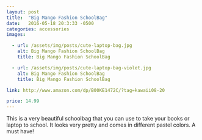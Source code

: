 ```yaml
---
layout: post
title:  "Big Mango Fashion SchoolBag"
date:   2016-05-18 20:3:33 -0500
categories: accessories
images:

  - url: /assets/img/posts/cute-laptop-bag.jpg
    alt: Big Mango Fashion SchoolBag
    title: Big Mango Fashion SchoolBag

  - url: /assets/img/posts/cute-laptop-bag-violet.jpg
    alt: Big Mango Fashion SchoolBag
    title: Big Mango Fashion SchoolBag

link: http://www.amazon.com/dp/B00KE1472C/?tag=kawaii08-20

price: 14.99
---
```



This is a very beautiful schoolbag that you can use to take your books or laptop to school. It looks very pretty and comes in different pastel colors. A must have!